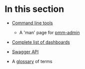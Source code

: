 # In this section

- [Command line tools](commands/)
    - A 'man' page for [pmm-admin](commands/pmm-admin/)

- [Complete list of dashboards](dashboards/)

- [Swagger API](api/)

- A [glossary](glossary/) of terms
